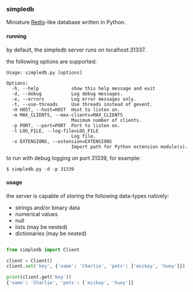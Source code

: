### simpledb

Miniature [Redis](https://redis.io)-like database written in Python.

#### running

by default, the simpledb server runs on localhost:31337.

the following options are supported:

```
Usage: simpledb.py [options]

Options:
  -h, --help            show this help message and exit
  -d, --debug           Log debug messages.
  -e, --errors          Log error messages only.
  -t, --use-threads     Use threads instead of gevent.
  -H HOST, --host=HOST  Host to listen on.
  -m MAX_CLIENTS, --max-clients=MAX_CLIENTS
                        Maximum number of clients.
  -p PORT, --port=PORT  Port to listen on.
  -l LOG_FILE, --log-file=LOG_FILE
                        Log file.
  -x EXTENSIONS, --extension=EXTENSIONS
                        Import path for Python extension module(s).
```

to run with debug logging on port 31339, for example:

```
$ simpledb.py -d -p 31339
```

#### usage

the server is capable of storing the following data-types natively:

* strings and/or binary data
* numerical values
* null
* lists (may be nested)
* dictionaries (may be nested)

```python

from simpledb import Client

client = Client()
client.set('key', {'name': 'Charlie', 'pets': ['mickey', 'huey']})

print(client.get('key'))
{'name': 'Charlie', 'pets': ['mickey', 'huey']}
```
